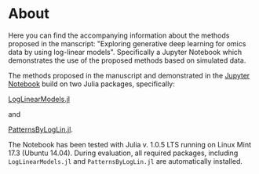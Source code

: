 # About

Here you can find the accompanying information about the methods proposed in the manscript: "Exploring generative deep learning for omics data by using log-linear models". 
Specifically a Jupyter Notebook which demonstrates the use of the proposed methods based on simulated data.

The methods proposed in the manuscript and demonstrated in the [Jupyter Notebook](notebook.ipynb) build on two Julia packages, specifically:

[LogLinearModels.jl](https://github.com/ssehztirom/LogLinearModels.jl)

and

[PatternsByLogLin.jl](https://github.com/ssehztirom/PatternsByLogLin.jl).

The Notebook has been tested with Julia v. 1.0.5 LTS running on Linux Mint 17.3 (Ubuntu 14.04). During evaluation, all required packages, including `LogLinearModels.jl` and `PatternsByLogLin.jl` are automatically installed.
